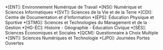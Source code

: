 *[ENT]: Environnement Numérique de Travail
*[NSI]: Numérique et Sciences Informatiques
*[SVT]: Sciences de la Vie et de la Terre
*[CDI]: Centre de Documentation et d'Information
*[ÉPS]: Éducation Physique et Sportive
*[STMG]: Sciences et Technologies du Management et de la Gestion
*[HG-ÉC]: Histoire - Géographie - Éducation Civique
*[SÉS]: Sciences Économiques et Sociales
*[QCM]: Questionnaire à Choix Multiple
*[SNT]: Sciences Numériques et Technologie
*[JPO]: Journées Portes Ouvertes
